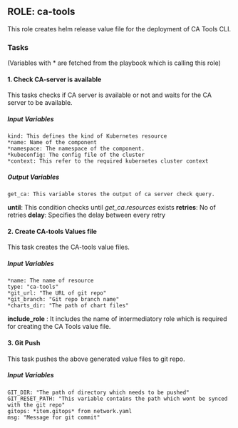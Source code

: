 ## ROLE: ca-tools
This role creates helm release value file for the deployment of CA Tools CLI.

### Tasks
(Variables with * are fetched from the playbook which is calling this role)
#### 1. Check CA-server is available
This tasks checks if CA server is available or not and waits for the CA server to be available.
##### Input Variables


    kind: This defines the kind of Kubernetes resource
    *name: Name of the component 
    *namespace: The namespace of the component.
    *kubeconfig: The config file of the cluster
    *context: This refer to the required kubernetes cluster context
##### Output Variables
    get_ca: This variable stores the output of ca server check query.
    
  **until**: This condition checks until *get_ca.resources* exists
  **retries**: No of retries
  **delay**: Specifies the delay between every retry

#### 2. Create CA-tools Values file
This task creates the CA-tools value files.
##### Input Variables
    *name: The name of resource
    type: "ca-tools"
    *git_url: "The URL of git repo"
    *git_branch: "Git repo branch name"
    *charts_dir: "The path of chart files"
    
**include_role** : It includes the name of intermediatory role which is required for creating the CA Tools value file.

#### 3. Git Push
This task pushes the above generated value files to git repo.
##### Input Variables
    GIT_DIR: "The path of directory which needs to be pushed"    
    GIT_RESET_PATH: "This variable contains the path which wont be synced with the git repo"
    gitops: *item.gitops* from network.yaml
    msg: "Message for git commit"
